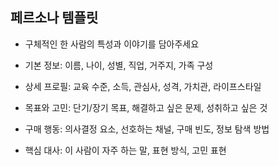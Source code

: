 ## 페르소나 템플릿
- 구체적인 한 사람의 특성과 이야기를 담아주세요

- 기본 정보: 이름, 나이, 성별, 직업, 거주지, 가족 구성
- 상세 프로필: 교육 수준, 소득, 관심사, 성격, 가치관, 라이프스타일
- 목표와 고민: 단기/장기 목표, 해결하고 싶은 문제, 성취하고 싶은 것
- 구매 행동: 의사결정 요소, 선호하는 채널, 구매 빈도, 정보 탐색 방법
- 핵심 대사: 이 사람이 자주 하는 말, 표현 방식, 고민 표현